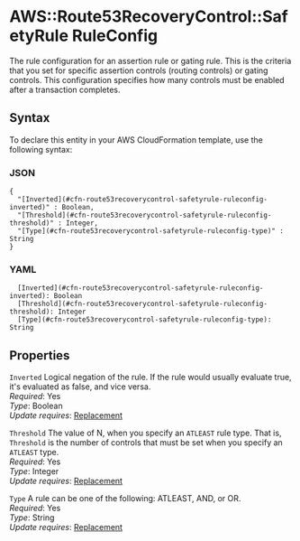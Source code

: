 # AWS::Route53RecoveryControl::SafetyRule RuleConfig<a name="aws-properties-route53recoverycontrol-safetyrule-ruleconfig"></a>

The rule configuration for an assertion rule or gating rule\. This is the criteria that you set for specific assertion controls \(routing controls\) or gating controls\. This configuration specifies how many controls must be enabled after a transaction completes\.

## Syntax<a name="aws-properties-route53recoverycontrol-safetyrule-ruleconfig-syntax"></a>

To declare this entity in your AWS CloudFormation template, use the following syntax:

### JSON<a name="aws-properties-route53recoverycontrol-safetyrule-ruleconfig-syntax.json"></a>

```
{
  "[Inverted](#cfn-route53recoverycontrol-safetyrule-ruleconfig-inverted)" : Boolean,
  "[Threshold](#cfn-route53recoverycontrol-safetyrule-ruleconfig-threshold)" : Integer,
  "[Type](#cfn-route53recoverycontrol-safetyrule-ruleconfig-type)" : String
}
```

### YAML<a name="aws-properties-route53recoverycontrol-safetyrule-ruleconfig-syntax.yaml"></a>

```
  [Inverted](#cfn-route53recoverycontrol-safetyrule-ruleconfig-inverted): Boolean
  [Threshold](#cfn-route53recoverycontrol-safetyrule-ruleconfig-threshold): Integer
  [Type](#cfn-route53recoverycontrol-safetyrule-ruleconfig-type): String
```

## Properties<a name="aws-properties-route53recoverycontrol-safetyrule-ruleconfig-properties"></a>

`Inverted`  <a name="cfn-route53recoverycontrol-safetyrule-ruleconfig-inverted"></a>
Logical negation of the rule\. If the rule would usually evaluate true, it's evaluated as false, and vice versa\.  
*Required*: Yes  
*Type*: Boolean  
*Update requires*: [Replacement](https://docs.aws.amazon.com/AWSCloudFormation/latest/UserGuide/using-cfn-updating-stacks-update-behaviors.html#update-replacement)

`Threshold`  <a name="cfn-route53recoverycontrol-safetyrule-ruleconfig-threshold"></a>
The value of N, when you specify an `ATLEAST` rule type\. That is, `Threshold` is the number of controls that must be set when you specify an `ATLEAST` type\.  
*Required*: Yes  
*Type*: Integer  
*Update requires*: [Replacement](https://docs.aws.amazon.com/AWSCloudFormation/latest/UserGuide/using-cfn-updating-stacks-update-behaviors.html#update-replacement)

`Type`  <a name="cfn-route53recoverycontrol-safetyrule-ruleconfig-type"></a>
A rule can be one of the following: ATLEAST, AND, or OR\.  
*Required*: Yes  
*Type*: String  
*Update requires*: [Replacement](https://docs.aws.amazon.com/AWSCloudFormation/latest/UserGuide/using-cfn-updating-stacks-update-behaviors.html#update-replacement)